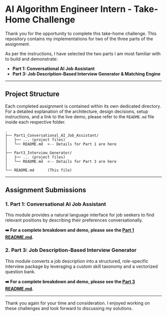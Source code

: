# AI Algorithm Engineer Intern - Take-Home Challenge

Thank you for the opportunity to complete this take-home challenge. This repository contains my implementations for two of the three parts of the assignment.

As per the instructions, I have selected the two parts I am most familiar with to build and demonstrate:

* **Part 1: Conversational AI Job Assistant**
* **Part 3: Job Description-Based Interview Generator & Matching Engine**

---

## Project Structure

Each completed assignment is contained within its own dedicated directory. For a detailed explanation of the architecture, design decisions, setup instructions, and a link to the live demo, please refer to the `README.md` file inside each respective folder.
```
.
├── Part1_Conversational_AI_Job_Assistant/
│   ├── ... (project files)
│   └── README.md  <-- Details for Part 1 are here
│
├── Part3_Interview_Generator/
│   ├── ... (project files)
│   └── README.md  <-- Details for Part 3 are here
│
└── README.md      (This file)
```

---

## Assignment Submissions

### 1. Part 1: Conversational AI Job Assistant

This module provides a natural language interface for job seekers to find relevant positions by describing their preferences conversationally.

**➡️ For a complete breakdown and demo, please see the [Part 1 README.md](./Part1_Conversational_AI_Job_Assistant/README.md).**

### 2. Part 3: Job Description-Based Interview Generator

This module converts a job description into a structured, role-specific interview package by leveraging a custom skill taxonomy and a vectorized question bank.

**➡️ For a complete breakdown and demo, please see the [Part 3 README.md](./Part3_Interview_Generator/README.md).**

---

Thank you again for your time and consideration. I enjoyed working on these challenges and look forward to discussing my solutions.
